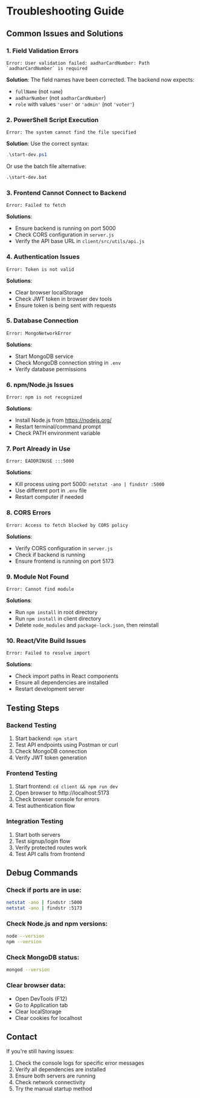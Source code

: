 # Troubleshooting Guide

## Common Issues and Solutions

### 1. **Field Validation Errors**
```
Error: User validation failed: aadharCardNumber: Path `aadharCardNumber` is required
```
**Solution**: The field names have been corrected. The backend now expects:
- `fullName` (not `name`)
- `aadharNumber` (not `aadharCardNumber`)
- `role` with values `'user'` or `'admin'` (not `'voter'`)

### 2. **PowerShell Script Execution**
```
Error: The system cannot find the file specified
```
**Solution**: Use the correct syntax:
```powershell
.\start-dev.ps1
```
Or use the batch file alternative:
```cmd
.\start-dev.bat
```

### 3. **Frontend Cannot Connect to Backend**
```
Error: Failed to fetch
```
**Solutions**:
- Ensure backend is running on port 5000
- Check CORS configuration in `server.js`
- Verify the API base URL in `client/src/utils/api.js`

### 4. **Authentication Issues**
```
Error: Token is not valid
```
**Solutions**:
- Clear browser localStorage
- Check JWT token in browser dev tools
- Ensure token is being sent with requests

### 5. **Database Connection**
```
Error: MongoNetworkError
```
**Solutions**:
- Start MongoDB service
- Check MongoDB connection string in `.env`
- Verify database permissions

### 6. **npm/Node.js Issues**
```
Error: npm is not recognized
```
**Solutions**:
- Install Node.js from https://nodejs.org/
- Restart terminal/command prompt
- Check PATH environment variable

### 7. **Port Already in Use**
```
Error: EADDRINUSE :::5000
```
**Solutions**:
- Kill process using port 5000: `netstat -ano | findstr :5000`
- Use different port in `.env` file
- Restart computer if needed

### 8. **CORS Errors**
```
Error: Access to fetch blocked by CORS policy
```
**Solutions**:
- Verify CORS configuration in `server.js`
- Check if backend is running
- Ensure frontend is running on port 5173

### 9. **Module Not Found**
```
Error: Cannot find module
```
**Solutions**:
- Run `npm install` in root directory
- Run `npm install` in client directory
- Delete `node_modules` and `package-lock.json`, then reinstall

### 10. **React/Vite Build Issues**
```
Error: Failed to resolve import
```
**Solutions**:
- Check import paths in React components
- Ensure all dependencies are installed
- Restart development server

## Testing Steps

### Backend Testing
1. Start backend: `npm start`
2. Test API endpoints using Postman or curl
3. Check MongoDB connection
4. Verify JWT token generation

### Frontend Testing
1. Start frontend: `cd client && npm run dev`
2. Open browser to http://localhost:5173
3. Check browser console for errors
4. Test authentication flow

### Integration Testing
1. Start both servers
2. Test signup/login flow
3. Verify protected routes work
4. Test API calls from frontend

## Debug Commands

### Check if ports are in use:
```bash
netstat -ano | findstr :5000
netstat -ano | findstr :5173
```

### Check Node.js and npm versions:
```bash
node --version
npm --version
```

### Check MongoDB status:
```bash
mongod --version
```

### Clear browser data:
- Open DevTools (F12)
- Go to Application tab
- Clear localStorage
- Clear cookies for localhost

## Contact

If you're still having issues:
1. Check the console logs for specific error messages
2. Verify all dependencies are installed
3. Ensure both servers are running
4. Check network connectivity
5. Try the manual startup method
